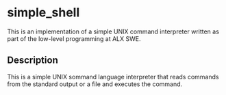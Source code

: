 # simple_shell
This is an implementation of a simple UNIX command interpreter written as part of the low-level programming at ALX SWE.

## Description
This is a simple UNIX sommand language interpreter that reads commands from the standard output or a file and executes the command.
